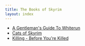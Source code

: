 ```yaml
---
title: The Books of Skyrim
layout: index
---
```


* [A Gentleman's Guide To Whiterun](/books/a_gentlemans_guide_to_whiterun/)
* [Cats of Skyrim](/books/cats_of_skyrim)
* [Killing - Before You're Killed](/books/killing_before_youre_killed/)
